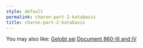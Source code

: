 ```yaml
---
style: default
permalink: charon-part-2-katabasis
title: charon-part-2-katabasis
---
```

You may also like:
[Gelobt sei](http://scp-wiki.net/gelobt-sei)
[Document 860-III and IV](http://scp-wiki.net/document-860-iii-and-iv)